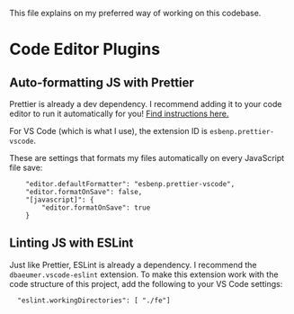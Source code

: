 This file explains on my preferred way of working on this codebase.

# Code Editor Plugins
## Auto-formatting JS with Prettier
Prettier is already a dev dependency. I recommend adding it to your code editor to run it automatically for you! [Find instructions here.](https://prettier.io/docs/en/editors.html)

For VS Code (which is what I use), the extension ID is `esbenp.prettier-vscode`.

These are settings that formats my files automatically on every JavaScript file save:

```
    "editor.defaultFormatter": "esbenp.prettier-vscode",
    "editor.formatOnSave": false,
    "[javascript]": {
        "editor.formatOnSave": true
    }
```

## Linting JS with ESLint
Just like Prettier, ESLint is already a dependency. I recommend the `dbaeumer.vscode-eslint` extension. To make this extension work with the code structure of this project, add the following to your VS Code settings:

```
  "eslint.workingDirectories": [ "./fe"]
```